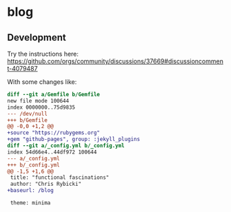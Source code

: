 # blog

## Development

Try the instructions here: <https://github.com/orgs/community/discussions/37669#discussioncomment-4079487>

With some changes like:

```diff
diff --git a/Gemfile b/Gemfile
new file mode 100644
index 0000000..75d9835
--- /dev/null
+++ b/Gemfile
@@ -0,0 +1,2 @@
+source "https://rubygems.org"
+gem "github-pages", group: :jekyll_plugins
diff --git a/_config.yml b/_config.yml
index 54d66e4..44df972 100644
--- a/_config.yml
+++ b/_config.yml
@@ -1,5 +1,6 @@
 title: "functional fascinations"
 author: "Chris Rybicki"
+baseurl: /blog

 theme: minima
 ```
